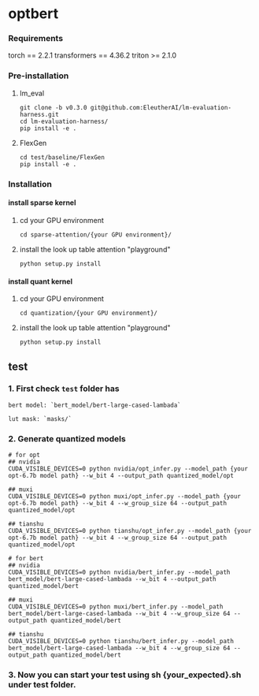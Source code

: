 # optbert

### Requirements
torch == 2.2.1
transformers == 4.36.2
triton >= 2.1.0
### Pre-installation
1. lm_eval
    ```
    git clone -b v0.3.0 git@github.com:EleutherAI/lm-evaluation-harness.git
    cd lm-evaluation-harness/
    pip install -e .
    ```
2. FlexGen
    ```
    cd test/baseline/FlexGen
    pip install -e .
    ```
### Installation
#### install sparse kernel
1.  cd your GPU environment
    ```
    cd sparse-attention/{your GPU environment}/
    ```
2.  install the look up table attention "playground"
    ```
    python setup.py install
    ```
#### install quant kernel
1.  cd your GPU environment
    ```
    cd quantization/{your GPU environment}/
    ```
2.  install the look up table attention "playground"
    ```
    python setup.py install
    ```

## test
### 1. First check `test` folder has 

    bert model: `bert_model/bert-large-cased-lambada`

    lut mask: `masks/`

### 2. Generate quantized models

```
# for opt
## nvidia
CUDA_VISIBLE_DEVICES=0 python nvidia/opt_infer.py --model_path {your opt-6.7b model path} --w_bit 4 --output_path quantized_model/opt

## muxi
CUDA_VISIBLE_DEVICES=0 python muxi/opt_infer.py --model_path {your opt-6.7b model path} --w_bit 4 --w_group_size 64 --output_path quantized_model/opt

## tianshu
CUDA_VISIBLE_DEVICES=0 python tianshu/opt_infer.py --model_path {your opt-6.7b model path} --w_bit 4 --w_group_size 64 --output_path quantized_model/opt
```

```
# for bert
## nvidia
CUDA_VISIBLE_DEVICES=0 python nvidia/bert_infer.py --model_path bert_model/bert-large-cased-lambada --w_bit 4 --output_path quantized_model/bert

## muxi
CUDA_VISIBLE_DEVICES=0 python muxi/bert_infer.py --model_path bert_model/bert-large-cased-lambada --w_bit 4 --w_group_size 64 --output_path quantized_model/bert

## tianshu
CUDA_VISIBLE_DEVICES=0 python tianshu/bert_infer.py --model_path bert_model/bert-large-cased-lambada --w_bit 4 --w_group_size 64 --output_path quantized_model/bert
```
### 3. **Now you can start your test using sh {your_expected}.sh under test folder.**